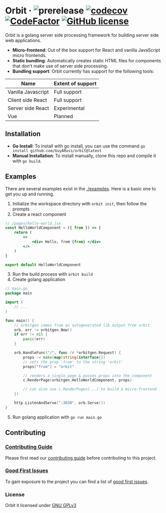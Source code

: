 # Orbit &middot; ![prerelease](https://img.shields.io/badge/project-Pre--Release-red) [![codecov](https://img.shields.io/codecov/c/github/guyaross/orbit)](https://app.codecov.io/gh/GuyARoss/orbit/) [![CodeFactor](https://www.codefactor.io/repository/github/guyaross/orbit/badge)](https://www.codefactor.io/repository/github/guyaross/orbit) [![GitHub license](https://img.shields.io/badge/license-GNU_GPLv3-blue.svg)](./LICENSE) 
Orbit is a golang server side processing framework for building server side web applications.

- **Micro-frontend**: Out of the box support for React and vanilla JavaScript micro frontends.
- **Static bundling**: Automatically creates static HTML files for components that don't make use of server side processing. 
- **Bundling support**: Orbit currently has support for the following tools:

| Name               | Extent of support |
|--------------------|-------------------|
| Vanilla Javascript | Full support      |
| Client side React  | Full support      |
| Server side React  | Experimental      |
| Vue                | Planned           |



## Installation
- **Go Install**: To install with go install, you can use the command `go install github.com/GuyARoss/orbit@latest`
- **Manual Installation**: To install manually, clone this repo and compile it with `go build`.

## Examples
There are several examples exist in the [./examples](/examples). Here is a basic one to get you up and running.

1. Initialize the workspace directory with `orbit init`, then follow the prompts
2. Create a react component
```jsx
// /pages/hello-world.jsx
const HelloWorldComponent = ({ from }) => {
    return (
        <>
            <div> Hello, from {from} </div>
        </>
    )
}

export default HelloWorldComponent
```
3. Run the build process with `orbit build`
4. Create golang application
```go
// main.go
package main

import (
    // ... 
)

func main() {
    // orbitgen comes from an autogenerated lib output from orbit
    orb, err := orbitgen.New()
    if err != nil {
        panic(err)
    }

    orb.HandleFunc("/", func (r *orbitgen.Request) {
        props := make(map[string]interface{})
        // sets the prop 'from' to the string 'orbit'
        props["from"] = "orbit"

        // renders a single page & passes props into the component
        c.RenderPage(orbitgen.HelloWorldComponent, props)

        // can also use c.RenderPages(...) to build a micro-frontend
    })

    http.ListenAndServe(":3030", orb.Serve())
}

```
5. Run golang application with `go run main.go`

## Contributing

### [Contributing Guide](./CONTRIBUTING.md)
Please first read our [contributing guide](./CONTRIBUTING.md) before contributing to this project.

### [Good First Issues](https://github.com/GuyARoss/orbit/issues?q=is%3Aissue+is%3Aopen+label%3A%22good+first+issue%22)
To gain exposure to the project you can find a list of [good first issues](https://github.com/GuyARoss/orbit/issues?q=is%3Aissue+is%3Aopen+label%3A%22good+first+issue%22).

### License
Orbit it licensed under [GNU GPLv3](./LICENSE) 
